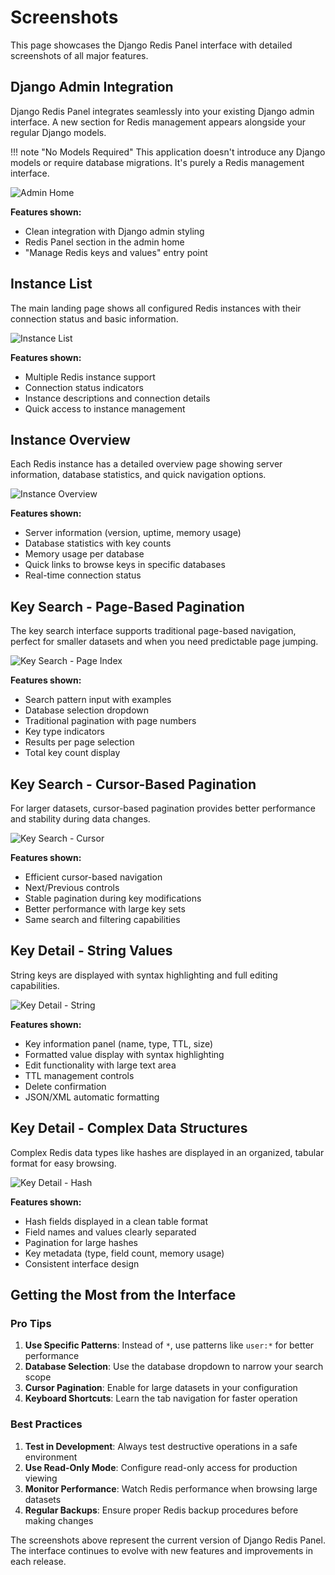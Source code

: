 # Screenshots

This page showcases the Django Redis Panel interface with detailed screenshots of all major features.

## Django Admin Integration

Django Redis Panel integrates seamlessly into your existing Django admin interface. A new section for Redis management appears alongside your regular Django models.

!!! note "No Models Required"
    This application doesn't introduce any Django models or require database migrations. It's purely a Redis management interface.

![Admin Home](https://raw.githubusercontent.com/yassi/dj-redis-panel/main/images/admin_home.png)

**Features shown:**
- Clean integration with Django admin styling
- Redis Panel section in the admin home
- "Manage Redis keys and values" entry point

## Instance List

The main landing page shows all configured Redis instances with their connection status and basic information.

![Instance List](https://raw.githubusercontent.com/yassi/dj-redis-panel/main/images/instances_list.png)

**Features shown:**
- Multiple Redis instance support
- Connection status indicators
- Instance descriptions and connection details
- Quick access to instance management

## Instance Overview

Each Redis instance has a detailed overview page showing server information, database statistics, and quick navigation options.

![Instance Overview](https://raw.githubusercontent.com/yassi/dj-redis-panel/main/images/instance_overview.png)

**Features shown:**
- Server information (version, uptime, memory usage)
- Database statistics with key counts
- Memory usage per database
- Quick links to browse keys in specific databases
- Real-time connection status

## Key Search - Page-Based Pagination

The key search interface supports traditional page-based navigation, perfect for smaller datasets and when you need predictable page jumping.

![Key Search - Page Index](https://raw.githubusercontent.com/yassi/dj-redis-panel/main/images/key_search_page_index.png)

**Features shown:**
- Search pattern input with examples
- Database selection dropdown
- Traditional pagination with page numbers
- Key type indicators
- Results per page selection
- Total key count display

## Key Search - Cursor-Based Pagination

For larger datasets, cursor-based pagination provides better performance and stability during data changes.

![Key Search - Cursor](https://raw.githubusercontent.com/yassi/dj-redis-panel/main/images/key_search_cursor.png)

**Features shown:**
- Efficient cursor-based navigation
- Next/Previous controls
- Stable pagination during key modifications
- Better performance with large key sets
- Same search and filtering capabilities

## Key Detail - String Values

String keys are displayed with syntax highlighting and full editing capabilities.

![Key Detail - String](https://raw.githubusercontent.com/yassi/dj-redis-panel/main/images/key_detail_string.png)

**Features shown:**
- Key information panel (name, type, TTL, size)
- Formatted value display with syntax highlighting
- Edit functionality with large text area
- TTL management controls
- Delete confirmation
- JSON/XML automatic formatting

## Key Detail - Complex Data Structures

Complex Redis data types like hashes are displayed in an organized, tabular format for easy browsing.

![Key Detail - Hash](https://raw.githubusercontent.com/yassi/dj-redis-panel/main/images/key_detail_hash.png)

**Features shown:**
- Hash fields displayed in a clean table format
- Field names and values clearly separated
- Pagination for large hashes
- Key metadata (type, field count, memory usage)
- Consistent interface design


## Getting the Most from the Interface

### Pro Tips

1. **Use Specific Patterns**: Instead of `*`, use patterns like `user:*` for better performance
2. **Database Selection**: Use the database dropdown to narrow your search scope
3. **Cursor Pagination**: Enable for large datasets in your configuration
4. **Keyboard Shortcuts**: Learn the tab navigation for faster operation

### Best Practices

1. **Test in Development**: Always test destructive operations in a safe environment
2. **Use Read-Only Mode**: Configure read-only access for production viewing
3. **Monitor Performance**: Watch Redis performance when browsing large datasets
4. **Regular Backups**: Ensure proper Redis backup procedures before making changes

The screenshots above represent the current version of Django Redis Panel. The interface continues to evolve with new features and improvements in each release.
